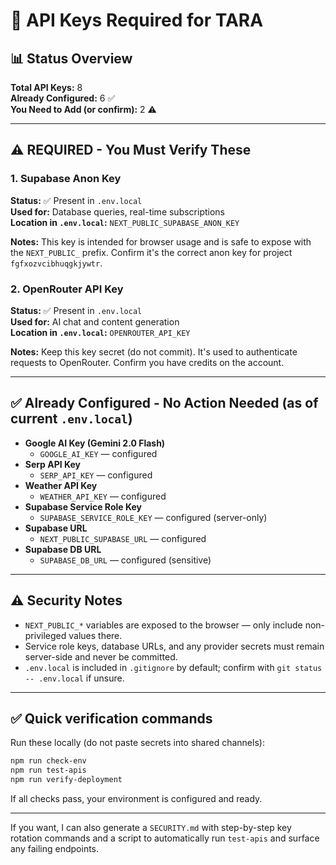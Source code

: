 # 🔑 API Keys Required for TARA

## 📊 Status Overview

**Total API Keys:** 8  
**Already Configured:** 6 ✅  
**You Need to Add (or confirm):** 2 ⚠️  

---

## ⚠️ REQUIRED - You Must Verify These

### 1. Supabase Anon Key

**Status:** ✅ Present in `.env.local`  
**Used for:** Database queries, real-time subscriptions  
**Location in `.env.local`:** `NEXT_PUBLIC_SUPABASE_ANON_KEY`  

**Notes:** This key is intended for browser usage and is safe to expose with the `NEXT_PUBLIC_` prefix. Confirm it's the correct anon key for project `fgfxozvcibhuqgkjywtr`.

### 2. OpenRouter API Key

**Status:** ✅ Present in `.env.local`  
**Used for:** AI chat and content generation  
**Location in `.env.local`:** `OPENROUTER_API_KEY`  

**Notes:** Keep this key secret (do not commit). It's used to authenticate requests to OpenRouter. Confirm you have credits on the account.

---

## ✅ Already Configured - No Action Needed (as of current `.env.local`)

- **Google AI Key (Gemini 2.0 Flash)**
  - `GOOGLE_AI_KEY` — configured
- **Serp API Key**
  - `SERP_API_KEY` — configured
- **Weather API Key**
  - `WEATHER_API_KEY` — configured
- **Supabase Service Role Key**
  - `SUPABASE_SERVICE_ROLE_KEY` — configured (server-only)
- **Supabase URL**
  - `NEXT_PUBLIC_SUPABASE_URL` — configured
- **Supabase DB URL**
  - `SUPABASE_DB_URL` — configured (sensitive)

---

## ⚠️ Security Notes

- `NEXT_PUBLIC_*` variables are exposed to the browser — only include non-privileged values there.
- Service role keys, database URLs, and any provider secrets must remain server-side and never be committed.
- `.env.local` is included in `.gitignore` by default; confirm with `git status -- .env.local` if unsure.

---

## ✅ Quick verification commands

Run these locally (do not paste secrets into shared channels):

```powershell
npm run check-env
npm run test-apis
npm run verify-deployment
```

If all checks pass, your environment is configured and ready.

---

If you want, I can also generate a `SECURITY.md` with step-by-step key rotation commands and a script to automatically run `test-apis` and surface any failing endpoints.